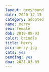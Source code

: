 ```yaml
---
layout: greyhound
date: 2020-12-15
category: adopted
name: merry
sex: female
dob: 2019-08-03
color: brindle
title: Merry
pic: merry.jpg
cats: yes
pending: yes
doa: 2021-03-09
---
```


